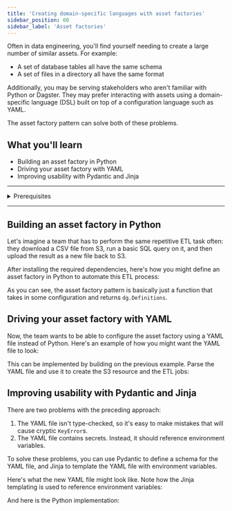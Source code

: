 ```yaml
---
title: 'Creating domain-specific languages with asset factories'
sidebar_position: 60
sidebar_label: 'Asset factories'
---
```


Often in data engineering, you'll find yourself needing to create a large number of similar assets. For example:

- A set of database tables all have the same schema
- A set of files in a directory all have the same format

Additionally, you may be serving stakeholders who aren't familiar with Python or Dagster. They may prefer interacting with assets using a domain-specific language (DSL) built on top of a configuration language such as YAML.

The asset factory pattern can solve both of these problems.

## What you'll learn

- Building an asset factory in Python
- Driving your asset factory with YAML
- Improving usability with Pydantic and Jinja

---

<details>
  <summary>Prerequisites</summary>

To follow the steps in this guide, you'll need:

- A basic understanding of Dagster and assets. See the [Quick Start](/getting-started/quickstart) tutorial for an overview.
- High-level familiarity with Dagster's [Resources system](/concepts/resources)
- Familiarity with SQL, YAML and Amazon Web Services (AWS) S3.
- Basic familiarity with [Pydantic](https://docs.pydantic.dev/latest/) and [Jinja2](https://jinja.palletsprojects.com/en/3.1.x/).
- A Python virtual environment with the following dependencies installed: `dagster dagster-aws duckdb pyyaml pydantic`.
</details>

---

## Building an asset factory in Python

Let's imagine a team that has to perform the same repetitive ETL task often: they download a CSV file from S3, run a basic SQL query on it, and then upload the result as a new file back to S3.

After installing the required dependencies, here's how you might define an asset factory in Python to automate this ETL process:

<CodeExample filePath="guides/data-modeling/asset-factories/python-asset-factory.py" language="python" title="Basic Python asset factory" />

As you can see, the asset factory pattern is basically just a function that takes in some configuration and returns `dg.Definitions`.

## Driving your asset factory with YAML

Now, the team wants to be able to configure the asset factory using a YAML file instead of Python. Here's an example of how you might want the YAML file to look:

<CodeExample filePath="guides/data-modeling/asset-factories/etl_jobs.yaml" language="yaml" title="Example YAML config" />

This can be implemented by building on the previous example. Parse the YAML file and use it to create the S3 resource and the ETL jobs:

<CodeExample filePath="guides/data-modeling/asset-factories/simple-yaml-asset-factory.py" language="python" title="Basic YAML asset factory" />

## Improving usability with Pydantic and Jinja

There are two problems with the preceding approach:

1. The YAML file isn't type-checked, so it's easy to make mistakes that will cause cryptic `KeyError`s.
2. The YAML file contains secrets. Instead, it should reference environment variables.

To solve these problems, you can use Pydantic to define a schema for the YAML file, and Jinja to template the YAML file with environment variables.

Here's what the new YAML file might look like. Note how the Jinja templating is used to reference environment variables:

<CodeExample filePath="guides/data-modeling/asset-factories/etl_jobs_with_jinja.yaml" language="yaml" title="Example YAML config with Jinja" />

And here is the Python implementation:

<CodeExample filePath="guides/data-modeling/asset-factories/advanced-yaml-asset-factory.py" language="python" title="Advanced YAML asset factory" />
